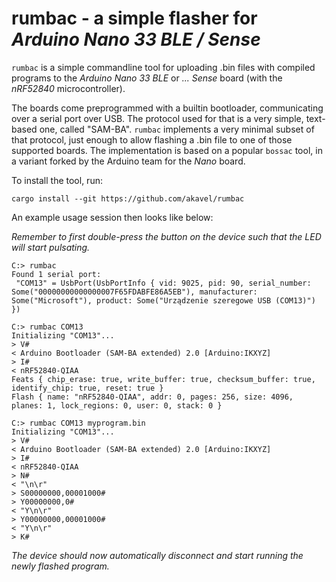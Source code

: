 # rumbac - a simple flasher for _Arduino Nano 33 BLE / Sense_

`rumbac` is a simple commandline tool for uploading .bin files with compiled
programs to the _Arduino Nano 33 BLE_ or _... Sense_ board
(with the _nRF52840_ microcontroller).

The boards come preprogrammed with a builtin bootloader,
communicating over a serial port over USB.
The protocol used for that is a very simple, text-based one, called "SAM-BA".
`rumbac` implements a very minimal subset of that protocol,
just enough to allow flashing a .bin file to one of those supported boards.
The implementation is based on a popular `bossac` tool,
in a variant forked by the Arduino team for the _Nano_ board.

To install the tool, run:

    cargo install --git https://github.com/akavel/rumbac

An example usage session then looks like below:

_Remember to first double-press the button on the device
such that the LED will start pulsating._

```
C:> rumbac
Found 1 serial port:
 "COM13" = UsbPort(UsbPortInfo { vid: 9025, pid: 90, serial_number: Some("00000000000000007F65FDABFE86A5EB"), manufacturer: Some("Microsoft"), product: Some("Urządzenie szeregowe USB (COM13)") })

C:> rumbac COM13
Initializing "COM13"...
> V#
< Arduino Bootloader (SAM-BA extended) 2.0 [Arduino:IKXYZ]
> I#
< nRF52840-QIAA
Feats { chip_erase: true, write_buffer: true, checksum_buffer: true, identify_chip: true, reset: true }
Flash { name: "nRF52840-QIAA", addr: 0, pages: 256, size: 4096, planes: 1, lock_regions: 0, user: 0, stack: 0 }

C:> rumbac COM13 myprogram.bin
Initializing "COM13"...
> V#
< Arduino Bootloader (SAM-BA extended) 2.0 [Arduino:IKXYZ]
> I#
< nRF52840-QIAA
> N#
< "\n\r"
> S00000000,00001000#
> Y00000000,0#
< "Y\n\r"
> Y00000000,00001000#
< "Y\n\r"
> K#
```

_The device should now automatically disconnect and start running
the newly flashed program._

